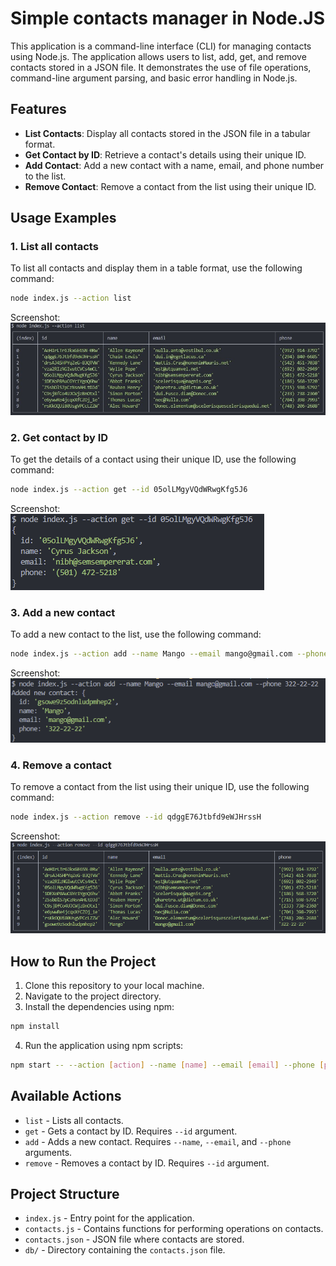 # Simple contacts manager in Node.JS

This application is a command-line interface (CLI) for managing contacts using Node.js. The application allows users to list, add, get, and remove contacts stored in a JSON file. It demonstrates the use of file operations, command-line argument parsing, and basic error handling in Node.js.

## Features

- **List Contacts**: Display all contacts stored in the JSON file in a tabular format.
- **Get Contact by ID**: Retrieve a contact's details using their unique ID.
- **Add Contact**: Add a new contact with a name, email, and phone number to the list.
- **Remove Contact**: Remove a contact from the list using their unique ID.

## Usage Examples

### 1. List all contacts

To list all contacts and display them in a table format, use the following command:

```bash
node index.js --action list
```

Screenshot:  
![List Contacts](src/node_index_js_action_list.png)

### 2. Get contact by ID

To get the details of a contact using their unique ID, use the following command:

```bash
node index.js --action get --id 05olLMgyVQdWRwgKfg5J6
```

Screenshot:  
![Get Contact by ID](src/node_index_js_action_get.png)

### 3. Add a new contact

To add a new contact to the list, use the following command:

```bash
node index.js --action add --name Mango --email mango@gmail.com --phone 322-22-22
```

Screenshot:  
![Add Contact](src/node_index_js_action_add.png)

### 4. Remove a contact

To remove a contact from the list using their unique ID, use the following command:

```bash
node index.js --action remove --id qdggE76Jtbfd9eWJHrssH
```

Screenshot:  
![Remove Contact](src/node_index_js_action_remove.png)

## How to Run the Project

1. Clone this repository to your local machine.
2. Navigate to the project directory.
3. Install the dependencies using npm:

```bash
npm install
```

4. Run the application using npm scripts:

```bash
npm start -- --action [action] --name [name] --email [email] --phone [phone] --id [id]
```

## Available Actions

- `list` - Lists all contacts.
- `get` - Gets a contact by ID. Requires `--id` argument.
- `add` - Adds a new contact. Requires `--name`, `--email`, and `--phone` arguments.
- `remove` - Removes a contact by ID. Requires `--id` argument.

## Project Structure

- `index.js` - Entry point for the application.
- `contacts.js` - Contains functions for performing operations on contacts.
- `contacts.json` - JSON file where contacts are stored.
- `db/` - Directory containing the `contacts.json` file.
